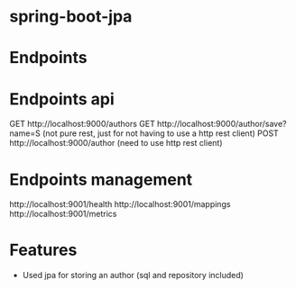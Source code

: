 spring-boot-jpa
===================

# Endpoints

# Endpoints api
GET http://localhost:9000/authors 
GET http://localhost:9000/author/save?name=S (not pure rest, just for not having to use a http rest client)
POST http://localhost:9000/author (need to use http rest client)

# Endpoints management
http://localhost:9001/health
http://localhost:9001/mappings
http://localhost:9001/metrics

# Features
- Used jpa for storing an author (sql and repository included)



